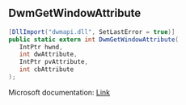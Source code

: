 ## DwmGetWindowAttribute

```csharp
[DllImport("dwmapi.dll", SetLastError = true)]
public static extern int DwmGetWindowAttribute(
   IntPtr hwnd,
   int dwAttribute,
   IntPtr pvAttribute,
   int cbAttribute
);
```

Microsoft documentation: [Link](https://docs.microsoft.com/en-us/windows/win32/api/dwmapi/nf-dwmapi-dwmgetwindowattribute)
